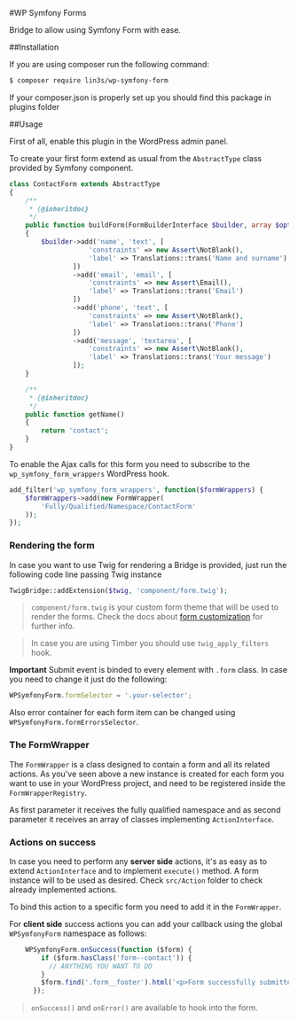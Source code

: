 #WP Symfony Forms

Bridge to allow using Symfony Form with ease.
 
##Installation

If you are using composer run the following command:

```bash
$ composer require lin3s/wp-symfony-form
```

If your composer.json is properly set up you should find this package in plugins folder

##Usage

First of all, enable this plugin in the WordPress admin panel.

To create your first form extend as usual from the `AbstractType` class provided by Symfony component.

```php
class ContactForm extends AbstractType
{
    /**
     * {@inheritdoc}
     */
    public function buildForm(FormBuilderInterface $builder, array $options)
    {
        $builder->add('name', 'text', [
                    'constraints' => new Assert\NotBlank(),
                    'label' => Translations::trans('Name and surname')
                ])
                ->add('email', 'email', [
                    'constraints' => new Assert\Email(),
                    'label' => Translations::trans('Email')
                ])
                ->add('phone', 'text', [
                    'constraints' => new Assert\NotBlank(),
                    'label' => Translations::trans('Phone')
                ])
                ->add('message', 'textarea', [
                    'constraints' => new Assert\NotBlank(),
                    'label' => Translations::trans('Your message')
                ]);
    }

    /**
     * {@inheritdoc}
     */
    public function getName()
    {
        return 'contact';
    }
}
``` 

To enable the Ajax calls for this form you need to subscribe to the `wp_symfony_form_wrappers` WordPress hook.

```php
add_filter('wp_symfony_form_wrappers', function($formWrappers) {
    $formWrappers->add(new FormWrapper(
        'Fully/Qualified/Namespace/ContactForm'
    ));
});
```


### Rendering the form

In case you want to use Twig for rendering a Bridge is provided, just run the following code line passing Twig instance

```php
TwigBridge::addExtension($twig, 'component/form.twig');
```

> `component/form.twig` is your custom form theme that will be used to render the forms. Check the docs about 
[form customization](http://symfony.com/doc/current/cookbook/form/form_customization.html#what-are-form-themes) for
further info.

> In case you are using Timber you should use `twig_apply_filters` hook.

**Important** Submit event is binded to every element with `.form` class. In case you need to change it just do the following:

```js
WPSymfonyForm.formSelector = '.your-selector';
```

Also error container for each form item can be changed using `WPSymfonyForm.formErrorsSelector`.

### The FormWrapper

The `FormWrapper` is a class designed to contain a form and all its related actions. As you've seen above a new instance is 
created for each form you want to use in your WordPress project, and need to be registered inside the
`FormWrapperRegistry`.

As first parameter it receives the fully qualified namespace and as second parameter it receives an array of classes
implementing `ActionInterface`.

### Actions on success

In case you need to perform any **server side** actions, it's as easy as to extend `ActionInterface` and to implement `execute()`
method. A form instance will to be used as desired. Check `src/Action` folder to check already implemented actions.

To bind this action to a specific form you need to add it in the `FormWrapper`.

For **client side** success actions you can add your callback using the global `WPSymfonyForm` namespace as follows:

```js
    WPSymfonyForm.onSuccess(function ($form) {
        if ($form.hasClass('form--contact')) {
          // ANYTHING YOU WANT TO DO 
        }
        $form.find('.form__footer').html('<p>Form successfully submitted</p>');
      });
```

> `onSuccess()` and `onError()` are available to hook into the form.





